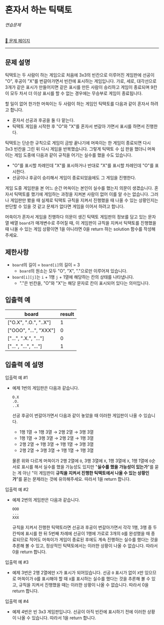 # 혼자서 하는 틱택토

###### 연습문제

[:link: 문제 페이지](https://school.programmers.co.kr/learn/courses/30/lessons/160585)

---

## 문제 설명

틱택토는 두 사람이 하는 게임으로 처음에 3x3의 빈칸으로 이루어진 게임판에 선공이 "O", 후공이 "X"를 번갈아가면서 빈칸에 표시하는 게임입니다. 가로, 세로, 대각선으로 3개가 같은 표시가 만들어지면 같은 표시를 만든 사람이 승리하고 게임이 종료되며 9칸이 모두 차서 더 이상 표시를 할 수 없는 경우에는 무승부로 게임이 종료됩니다.

할 일이 없어 한가한 머쓱이는 두 사람이 하는 게임인 틱택토를 다음과 같이 혼자서 하려고 합니다.

- 혼자서 선공과 후공을 둘 다 맡는다.
- 틱택토 게임을 시작한 후 "O"와 "X"를 혼자서 번갈아 가면서 표시를 하면서 진행한다.

틱택토는 단순한 규칙으로 게임이 금방 끝나기에 머쓱이는 한 게임이 종료되면 다시 3x3 빈칸을 그린 뒤 다시 게임을 반복했습니다. 그렇게 틱택토 수 십 판을 했더니 머쓱이는 게임 도중에 다음과 같이 규칙을 어기는 실수를 했을 수도 있습니다.

- "O"를 표시할 차례인데 "X"를 표시하거나 반대로 "X"를 표시할 차례인데 "O"를 표시한다.
- 선공이나 후공이 승리해서 게임이 종료되었음에도 그 게임을 진행한다.

게임 도중 게임판을 본 어느 순간 머쓱이는 본인이 실수를 했는지 의문이 생겼습니다. 혼자서 틱택토를 했기에 게임하는 과정을 지켜본 사람이 없어 이를 알 수는 없습니다. 그러나 게임판만 봤을 때 실제로 틱택토 규칙을 지켜서 진행했을 때 나올 수 있는 상황인지는 판단할 수 있을 것 같고 문제가 없다면 게임을 이어서 하려고 합니다.

머쓱이가 혼자서 게임을 진행하다 의문이 생긴 틱택토 게임판의 정보를 담고 있는 문자열 배열 `board`가 매개변수로 주어질 때, 이 게임판이 규칙을 지켜서 틱택토를 진행했을 때 나올 수 있는 게임 상황이면 1을 아니라면 0을 return 하는 solution 함수를 작성해 주세요.

## 제한사항

- `board`의 길이 = `board[i]`의 길이 = 3
  - `board`의 원소는 모두 "O", "X", "."으로만 이루어져 있습니다.
- `board[i][j]`는 `i` + 1행 `j` + 1열에 해당하는 칸의 상태를 나타냅니다.
  - "."은 빈칸을, "O"와 "X"는 해당 문자로 칸이 표시되어 있다는 의미입니다.

## 입출력 예

| board                 | result |
| --------------------- | ------ |
| ["O.X", ".O.", "..X"] | 1      |
| ["OOO", "...", "XXX"] | 0      |
| ["...", ".X.", "..."] | 0      |
| ["...", "...", "..."] | 1      |

## 입출력 예 설명

입출력 예 #1

- 예제 1번의 게임판은 다음과 같습니다.

  ```
  O.X
  .O.
  ..X
  ```

  선공 후공이 번갈아가면서 다음과 같이 놓았을 때 이러한 게임판이 나올 수 있습니다.

  - 1행 1열 → 1행 3열 → 2행 2열 → 3행 3열
  - 1행 1열 → 3행 3열 → 2행 2열 → 1행 3열
  - 2행 2열 → 1행 3열 → 1행 1열 → 3행 3열
  - 2행 2열 → 3행 3열 → 1행 1열 → 1행 3열

  물론 위와 다르게 머쓱이가 2행 2열에 `O`, 3행 3열에 `X`, 1행 3열에 `X`, 1행 1열에 `O`순서로 표시를 해서 실수를 했을 가능성도 있지만 "**실수를 했을 가능성이 있는가**"를 묻는 게 아닌 "이 게임판이 **규칙을 지켜서 진행한 틱택토에서 나올 수 있는 상황인가**"를 묻는 문제라는 것에 유의해주세요. 따라서 1을 return 합니다.

입출력 예 #2

- 예제 2번의 게임판은 다음과 같습니다.

  ```
  OOO
  ...
  XXX
  ```

  규칙을 지켜서 진행한 틱택토라면 선공과 후공이 번갈아가면서 각각 1행, 3행 중 두 칸씩에 표시를 한 뒤 5번째 차례에 선공이 1행에 가로로 3개의 `O`를 완성했을 때 종료되므로 적어도 머쓱이가 게임이 종료된 후에도 계속 진행하는 실수를 했다는 것을 추론해 볼 수 있고, 정상적인 틱택토에서는 이러한 상황이 나올 수 없습니다. 따라서 0을 return 합니다.

입출력 예 #3

- 예제 3번은 2행 2열에만 `X`가 표시가 되어있습니다. 선공 `O` 표시가 없이 `X`만 있으므로 머쓱이가 `O`를 표시해야 할 때 `X`를 표시하는 실수를 했다는 것을 추론해 볼 수 있고, 규칙을 지켜서 진행했을 때는 이러한 상황이 나올 수 없습니다. 따라서 0을 return 합니다.

입출력 예 #4

- 예제 4번은 빈 3x3 게임판입니다. 선공이 아직 빈칸에 표시하기 전에 이러한 상황이 나올 수 있습니다. 따라서 1을 return 합니다.
